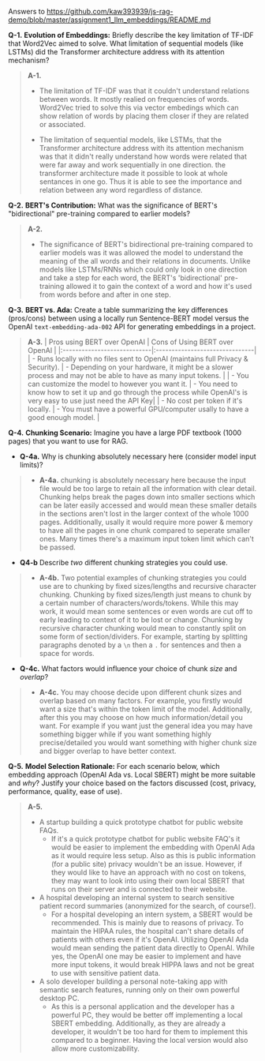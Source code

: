 Answers to https://github.com/kaw393939/js-rag-demo/blob/master/assignment1_llm_embeddings/README.md

**Q-1.**  **Evolution of Embeddings:** Briefly describe the key limitation of TF-IDF that Word2Vec aimed to solve. What limitation of sequential models (like LSTMs) did the Transformer architecture address with its attention mechanism?

> **A-1.**
> * The limitation of TF-IDF was that it couldn't understand relations between words. It mostly realied on frequencies of words. Word2Vec tried to solve this via vector embedings which can show relation of words by placing them closer if they are related or associated. 
> 
> * The limitation of sequential models, like LSTMs, that the Transformer architecture address with its attention mechanism was that it didn't really understand how words were related that were far away and work sequentially in one direction. the transformer architecture made it possible to look at whole sentances in one go. Thus it is able to see the importance and relation between any word regardless of distance.

**Q-2.**  **BERT's Contribution:** What was the significance of BERT's "bidirectional" pre-training compared to earlier models?

> **A-2.** 
> - The significance of BERT's bidirectional pre-training compared to earlier models was it was allowed the model to understand the meaning of the all words and their relations in documents. Unlike models like LSTMs/RNNs which could only look in one direction and take a step for each word, the BERT's 'bidirectional' pre-training allowed it to gain the context of a word and how it's used from words before and after in one step. 

**Q-3.**  **BERT vs. Ada:** Create a table summarizing the key differences (pros/cons) between using a locally run Sentence-BERT model versus the OpenAI `text-embedding-ada-002` API for generating embeddings in a project.

> **A-3.** 
> | Pros using BERT over OpenAI | Cons of Using BERT over OpenAI |
> |:----------------------------|:-------------------------------|
> | - Runs locally with no files sent to OpenAI (maintains full Privacy & Security). | - Depending on your hardware, it might be a slower process and may not be able to have as many input tokens. |
> | - You can customize the model to however you want it. | - You need to know how to set it up and go through the process while OpenAI's is very easy to use just need the API Key|
> | - No cost per token if it's locally. | - You must have a powerful GPU/computer usally to have a good enough model. |

**Q-4.**  **Chunking Scenario:** Imagine you have a large PDF textbook (1000 pages) that you want to use for RAG.

- **Q-4a.** Why is chunking absolutely necessary here (consider model input limits)?
> - **A-4a.** chunking is absolutely necessary here because the input file would be too large to retain all the information with clear detail. Chunking helps break the pages down into smaller sections which can be later easily accessed and would mean these smaller details in the sections aren't lost in the larger context of the whole 1000 pages. Additionally, usally it would require more power & memory to have all the pages in one chunk compared to seperate smaller ones. Many times there's a maximum input token limit which can't be passed.

- **Q4-b** Describe *two* different chunking strategies you could use.
> - **A-4b.** Two potential examples of chunking strategies you could use are to chunking by fixed sizes/lengths and recursive character chunking. Chunking by fixed sizes/length just means to chunk by a certain number of characters/words/tokens. While this may work, it would mean some sentences or even words are cut off to early leading to context of it to be lost or change. Chunking by recursive character chunking would mean to constantly split on some form of section/dividers. For example, starting by splitting paragraphs denoted by a `\n` then a `.` for sentences and then a space for words. 

- **Q-4c.** What factors would influence your choice of chunk *size* and *overlap*?
> - **A-4c.** You may choose decide upon different chunk sizes and overlap based on many factors. For example, you firstly would want a size that's within the token limit of the model. Additionally, after this you may choose on how much information/detail you want. For example if you want just the general idea you may have something bigger while if you want something highly precise/detailed you would want something with higher chunk size and bigger overlap to have better context.

**Q-5.**  **Model Selection Rationale:** For each scenario below, which embedding approach (OpenAI Ada vs. Local SBERT) might be more suitable and *why*? Justify your choice based on the factors discussed (cost, privacy, performance, quality, ease of use).

>**A-5.**
> 
> * A startup building a quick prototype chatbot for public website FAQs.
>   * If it's a quick prototype chatbot for public website FAQ's it would be easier to implement the embedding with OpenAI Ada as it would require less setup. Also as this is public information (for a public site) privacy wouldn't be an issue. However, if they would like to have an approach with no cost on tokens, they may want to look into using their own local SBERT that runs on their server and is connected to their website.
> * A hospital developing an internal system to search sensitive patient record summaries (anonymized for the search, of course!).
>   * For a hospital developing an intern system, a SBERT would be recommended. This is mainly due to reasons of privacy. To maintain the HIPAA rules, the hospital can't share details of patients with others even if it's OpenAI. Utilizing OpenAI Ada would mean sending the patient data directly to OpenAI. While yes, the OpenAI one may be easier to implement and have more input tokens, it would break HIPPA laws and not be great to use with sensitive patient data.
> * A solo developer building a personal note-taking app with semantic search features, running only on their own powerful desktop PC.
>   * As this is a personal application and the developer has a powerful PC, they would be better off implementing a local SBERT embedding. Additionally, as they are already a developer, it wouldn't be too hard for them to implement this compared to a beginner. Having the local version would also allow more customizability.
>